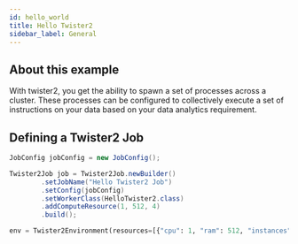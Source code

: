 ```yaml
---
id: hello_world
title: Hello Twister2
sidebar_label: General
---
```


## About this example

With twister2, you get the ability to spawn a set of processes across
a cluster. These processes can be configured to collectively execute a set of instructions on your data based on your data analytics requirement.



## Defining a Twister2 Job

<!--DOCUSAURUS_CODE_TABS-->
<!--Java-->
```java
JobConfig jobConfig = new JobConfig();

Twister2Job job = Twister2Job.newBuilder()
        .setJobName("Hello Twister2 Job")
        .setConfig(jobConfig)
        .setWorkerClass(HelloTwister2.class)
        .addComputeResource(1, 512, 4)
        .build();
```

<!--Python-->
```python
env = Twister2Environment(resources=[{"cpu": 1, "ram": 512, "instances": 4}])
```

<!--END_DOCUSAURUS_CODE_TABS-->